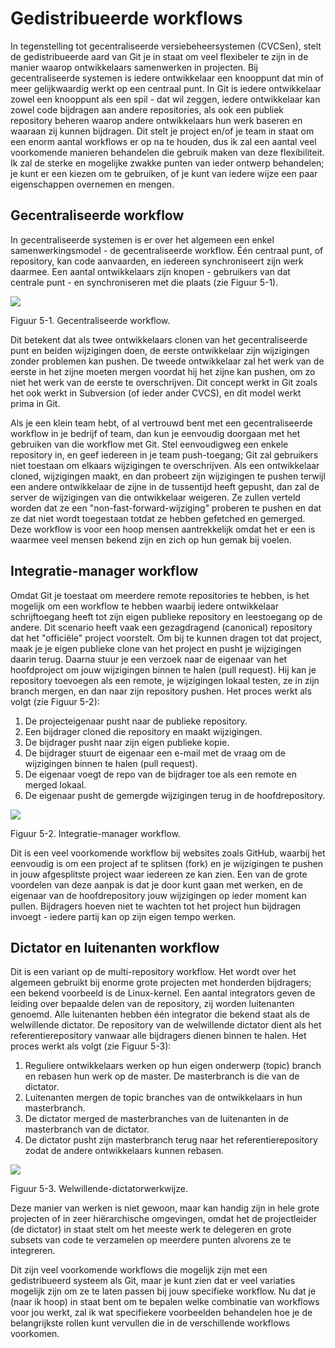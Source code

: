 # Gedistribueerde workflows

In tegenstelling tot gecentraliseerde versiebeheersystemen (CVCSen), stelt de gedistribueerde aard van Git je in staat om veel flexibeler te zijn in de manier waarop ontwikkelaars samenwerken in projecten. Bij gecentraliseerde systemen is iedere ontwikkelaar een knooppunt dat min of meer gelijkwaardig werkt op een centraal punt. In Git is iedere ontwikkelaar zowel een knooppunt als een spil - dat wil zeggen, iedere ontwikkelaar kan zowel code bijdragen aan andere repositories, als ook een publiek repository beheren waarop andere ontwikkelaars hun werk baseren en waaraan zij kunnen bijdragen. Dit stelt je project en/of je team in staat om een enorm aantal workflows er op na te houden, dus ik zal een aantal veel voorkomende manieren behandelen die gebruik maken van deze flexibiliteit. Ik zal de sterke en mogelijke zwakke punten van ieder ontwerp behandelen; je kunt er een kiezen om te gebruiken, of je kunt van iedere wijze een paar eigenschappen overnemen en mengen.

## Gecentraliseerde workflow

In gecentraliseerde systemen is er over het algemeen een enkel samenwerkingsmodel - de gecentraliseerde workflow. Één centraal punt, of repository, kan code aanvaarden, en iedereen synchroniseert zijn werk daarmee. Een aantal ontwikkelaars zijn knopen - gebruikers van dat centrale punt - en synchroniseren met die plaats (zie Figuur 5-1).


![](http://git-scm.com/figures/18333fig0501-tn.png)

Figuur 5-1. Gecentraliseerde workflow.

Dit betekent dat als twee ontwikkelaars clonen van het gecentraliseerde punt en beiden wijzigingen doen, de eerste ontwikkelaar zijn wijzigingen zonder problemen kan pushen. De tweede ontwikkelaar zal het werk van de eerste in het zijne moeten mergen voordat hij het zijne kan pushen, om zo niet het werk van de eerste te overschrijven. Dit concept werkt in Git zoals het ook werkt in Subversion (of ieder ander CVCS), en dit model werkt prima in Git.

Als je een klein team hebt, of al vertrouwd bent met een gecentraliseerde workflow in je bedrijf of team, dan kun je eenvoudig doorgaan met het gebruiken van die workflow met Git. Stel eenvoudigweg een enkele repository in, en geef iedereen in je team  push-toegang; Git zal gebruikers niet toestaan om elkaars wijzigingen te overschrijven. Als een ontwikkelaar cloned, wijzigingen maakt, en dan probeert zijn wijzigingen te pushen terwijl een andere ontwikkelaar de zijne in de tussentijd heeft gepusht, dan zal de server de wijzigingen van die ontwikkelaar weigeren. Ze zullen verteld worden dat ze een "non-fast-forward-wijziging" proberen te pushen en dat ze dat niet wordt toegestaan totdat ze hebben gefetched en gemerged.
Deze workflow is voor een hoop mensen aantrekkelijk omdat het er een is waarmee veel mensen bekend zijn en zich op hun gemak bij voelen.

## Integratie-manager workflow

Omdat Git je toestaat om meerdere remote repositories te hebben, is het mogelijk om een workflow te hebben waarbij iedere ontwikkelaar schrijftoegang heeft tot zijn eigen publieke repository en leestoegang op de andere. Dit scenario heeft vaak een gezagdragend (canonical) repository dat het "officiële" project voorstelt. Om bij te kunnen dragen tot dat project, maak je je eigen publieke clone van het project en pusht je wijzigingen daarin terug. Daarna stuur je een verzoek naar de eigenaar van het hoofdproject om jouw wijzigingen binnen te halen (pull request). Hij kan je repository toevoegen als een remote, je wijzigingen lokaal testen, ze in zijn branch mergen, en dan naar zijn repository pushen. Het proces werkt als volgt (zie Figuur 5-2):

1. De projecteigenaar pusht naar de publieke repository.
2. Een bijdrager cloned die repository en maakt wijzigingen.
3. De bijdrager pusht naar zijn eigen publieke kopie.
4. De bijdrager stuurt de eigenaar een e-mail met de vraag om de wijzigingen binnen te halen (pull request).
5. De eigenaar voegt de repo van de bijdrager toe als een remote en merged lokaal.
6. De eigenaar pusht de gemergde wijzigingen terug in de hoofdrepository.


![](http://git-scm.com/figures/18333fig0502-tn.png)

Figuur 5-2. Integratie-manager workflow.

Dit is een veel voorkomende workflow bij websites zoals GitHub, waarbij het eenvoudig is om een project af te splitsen (fork) en je wijzigingen te pushen in jouw afgesplitste project waar iedereen ze kan zien. Een van de grote voordelen van deze aanpak is dat je door kunt gaan met werken, en de eigenaar van de hoofdrepository jouw wijzigingen op ieder moment kan pullen. Bijdragers hoeven niet te wachten tot het project hun bijdragen invoegt - iedere partij kan op zijn eigen tempo werken.

## Dictator en luitenanten workflow

Dit is een variant op de multi-repository workflow. Het wordt over het algemeen gebruikt bij enorme grote projecten met honderden bijdragers; een bekend voorbeeld is de Linux-kernel. Een aantal integrators geven de leiding over bepaalde delen van de repository, zij worden luitenanten genoemd. Alle luitenanten hebben één integrator die bekend staat als de welwillende dictator. De repository van de welwillende dictator dient als het referentierepository vanwaar alle bijdragers dienen binnen te halen. Het proces werkt als volgt (zie Figuur 5-3):

1. Reguliere ontwikkelaars werken op hun eigen onderwerp (topic) branch en rebasen hun werk op de master. De masterbranch is die van de dictator.
2. Luitenanten mergen de topic branches van de ontwikkelaars in hun masterbranch.
3. De dictator merged de masterbranches van de luitenanten in de masterbranch van de dictator.
4. De dictator pusht zijn masterbranch terug naar het referentierepository zodat de andere ontwikkelaars kunnen rebasen.


![](http://git-scm.com/figures/18333fig0503-tn.png)

Figuur 5-3. Welwillende-dictatorwerkwijze.

Deze manier van werken is niet gewoon, maar kan handig zijn in hele grote projecten of in zeer hiërarchische omgevingen, omdat het de projectleider (de dictator) in staat stelt om het meeste werk te delegeren en grote subsets van code te verzamelen op meerdere punten alvorens ze te integreren.

Dit zijn veel voorkomende workflows die mogelijk zijn met een gedistribueerd systeem als Git, maar je kunt zien dat er veel variaties mogelijk zijn om ze te laten passen bij jouw specifieke workflow. Nu dat je (naar ik hoop) in staat bent om te bepalen welke combinatie van workflows voor jou werkt, zal ik wat specifiekere voorbeelden behandelen hoe je de belangrijkste rollen kunt vervullen die in de verschillende workflows voorkomen.
